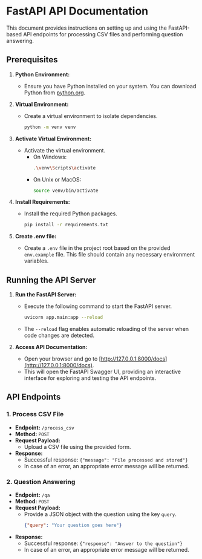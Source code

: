 # FastAPI API Documentation

This document provides instructions on setting up and using the FastAPI-based API endpoints for processing CSV files and performing question answering.

## Prerequisites

1. **Python Environment:**
   - Ensure you have Python installed on your system. You can download Python from [python.org](https://www.python.org/).

2. **Virtual Environment:**
   - Create a virtual environment to isolate dependencies.
     ```bash
     python -m venv venv
     ```

3. **Activate Virtual Environment:**
   - Activate the virtual environment.
     - On Windows:
       ```bash
       .\venv\Scripts\activate
       ```
     - On Unix or MacOS:
       ```bash
       source venv/bin/activate
       ```

4. **Install Requirements:**
   - Install the required Python packages.
     ```bash
     pip install -r requirements.txt
     ```

5. **Create .env file:**
   - Create a `.env` file in the project root based on the provided `env.example` file. This file should contain any necessary environment variables.

## Running the API Server

1. **Run the FastAPI Server:**
   - Execute the following command to start the FastAPI server.
     ```bash
     uvicorn app.main:app --reload
     ```
   - The `--reload` flag enables automatic reloading of the server when code changes are detected.

2. **Access API Documentation:**
   - Open your browser and go to [http://127.0.0.1:8000/docs](http://127.0.0.1:8000/docs).
   - This will open the FastAPI Swagger UI, providing an interactive interface for exploring and testing the API endpoints.

## API Endpoints

### 1. Process CSV File

- **Endpoint:** `/process_csv`
- **Method:** `POST`
- **Request Payload:**
  - Upload a CSV file using the provided form.
- **Response:**
  - Successful response: `{"message": "File processed and stored"}`
  - In case of an error, an appropriate error message will be returned.

### 2. Question Answering

- **Endpoint:** `/qa`
- **Method:** `POST`
- **Request Payload:**
  - Provide a JSON object with the question using the key `query`.
    ```json
    {"query": "Your question goes here"}
    ```
- **Response:**
  - Successful response: `{"response": "Answer to the question"}`
  - In case of an error, an appropriate error message will be returned.

